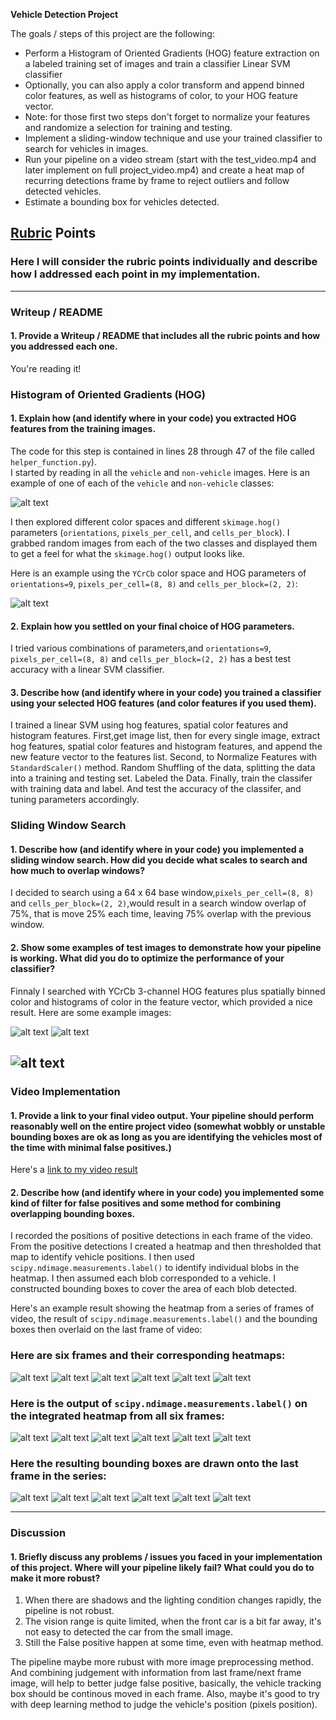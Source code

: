 
**Vehicle Detection Project**

The goals / steps of this project are the following:

* Perform a Histogram of Oriented Gradients (HOG) feature extraction on a labeled training set of images and train a classifier Linear SVM classifier
* Optionally, you can also apply a color transform and append binned color features, as well as histograms of color, to your HOG feature vector. 
* Note: for those first two steps don't forget to normalize your features and randomize a selection for training and testing.
* Implement a sliding-window technique and use your trained classifier to search for vehicles in images.
* Run your pipeline on a video stream (start with the test_video.mp4 and later implement on full project_video.mp4) and create a heat map of recurring detections frame by frame to reject outliers and follow detected vehicles.
* Estimate a bounding box for vehicles detected.

[//]: # (Image References)
[image1]: ./output_images/car_notcar.jpg
[image2]: ./output_images/hog.jpg
[image3]: ./output_images/sliding_window1.jpg
[image4]: ./output_images/sliding_window2.jpg
[image5]: ./output_images/heatmap1.jpg
[image6]: ./output_images/heatmap2.jpg
[image7]: ./output_images/heatmap3.jpg
[image8]: ./output_images/heatmap4.jpg
[image9]: ./output_images/heatmap5.jpg
[image10]: ./output_images/heatmap6.jpg
[image11]: ./output_images/labels1.jpg
[image12]: ./output_images/labels2.jpg
[image13]: ./output_images/labels3.jpg
[image14]: ./output_images/labels4.jpg
[image15]: ./output_images/labels5.jpg
[image16]: ./output_images/labels6.jpg
[image17]: ./output_images/test1.jpg
[image18]: ./output_images/test2.jpg
[image19]: ./output_images/test3.jpg
[image20]: ./output_images/test4.jpg
[image21]: ./output_images/test5.jpg
[image22]: ./output_images/test6.jpg
[video1]: ./output_images.mp4

## [Rubric](https://review.udacity.com/#!/rubrics/513/view) Points
### Here I will consider the rubric points individually and describe how I addressed each point in my implementation.  

---
### Writeup / README

#### 1. Provide a Writeup / README that includes all the rubric points and how you addressed each one.  

You're reading it!

### Histogram of Oriented Gradients (HOG)

#### 1. Explain how (and identify where in your code) you extracted HOG features from the training images.

The code for this step is contained in lines 28 through 47 of the file called `helper_function.py`).  
I started by reading in all the `vehicle` and `non-vehicle` images.  Here is an example of one of each of the `vehicle` and `non-vehicle` classes:

![alt text][image1]

I then explored different color spaces and different `skimage.hog()` parameters (`orientations`, `pixels_per_cell`, and `cells_per_block`).  I grabbed random images from each of the two classes and displayed them to get a feel for what the `skimage.hog()` output looks like.

Here is an example using the `YCrCb` color space and HOG parameters of `orientations=9`, `pixels_per_cell=(8, 8)` and `cells_per_block=(2, 2)`:


![alt text][image2]

#### 2. Explain how you settled on your final choice of HOG parameters.

I tried various combinations of parameters,and `orientations=9`, `pixels_per_cell=(8, 8)` and `cells_per_block=(2, 2)` has a best test accuracy with a linear SVM classifier.

#### 3. Describe how (and identify where in your code) you trained a classifier using your selected HOG features (and color features if you used them).

I trained a linear SVM using hog features, spatial color features and histogram features. 
First,get image list, then for every single image,  extract hog features, spatial color features and histogram features, and append the new feature vector to the features list.
Second, to Normalize Features with `StandardScaler()` method. Random Shuffling of the data, splitting the data into a training and testing set. Labeled the Data.
Finally, train the classifer with training data and label. And test the accuracy of the classifer, and tuning parameters accordingly. 

### Sliding Window Search

#### 1. Describe how (and identify where in your code) you implemented a sliding window search.  How did you decide what scales to search and how much to overlap windows?

I decided to search  using a 64 x 64 base window,`pixels_per_cell=(8, 8)` and `cells_per_block=(2, 2)`,would result in a search window overlap of 75%, that is move 25% each time, leaving 75% overlap with the previous window.

#### 2. Show some examples of test images to demonstrate how your pipeline is working.  What did you do to optimize the performance of your classifier?

Finnaly I searched with YCrCb 3-channel HOG features plus spatially binned color and histograms of color in the feature vector, which provided a nice result.  Here are some example images:

![alt text][image3]
![alt text][image4]

![alt text][image4]
---

### Video Implementation

#### 1. Provide a link to your final video output.  Your pipeline should perform reasonably well on the entire project video (somewhat wobbly or unstable bounding boxes are ok as long as you are identifying the vehicles most of the time with minimal false positives.)
Here's a [link to my video result](./test_videos_output/project_video.mp4)


#### 2. Describe how (and identify where in your code) you implemented some kind of filter for false positives and some method for combining overlapping bounding boxes.

I recorded the positions of positive detections in each frame of the video.  From the positive detections I created a heatmap and then thresholded that map to identify vehicle positions.  I then used `scipy.ndimage.measurements.label()` to identify individual blobs in the heatmap.  I then assumed each blob corresponded to a vehicle.  I constructed bounding boxes to cover the area of each blob detected.  

Here's an example result showing the heatmap from a series of frames of video, the result of `scipy.ndimage.measurements.label()` and the bounding boxes then overlaid on the last frame of video:

### Here are six frames and their corresponding heatmaps:

![alt text][image5]
![alt text][image6]
![alt text][image7]
![alt text][image8]
![alt text][image9]
![alt text][image10]

### Here is the output of `scipy.ndimage.measurements.label()` on the integrated heatmap from all six frames:
![alt text][image11]
![alt text][image12]
![alt text][image13]
![alt text][image14]
![alt text][image15]
![alt text][image16]

### Here the resulting bounding boxes are drawn onto the last frame in the series:
![alt text][image17]
![alt text][image18]
![alt text][image19]
![alt text][image20]
![alt text][image21]
![alt text][image22]

---

### Discussion

#### 1. Briefly discuss any problems / issues you faced in your implementation of this project.  Where will your pipeline likely fail?  What could you do to make it more robust?

1. When there are shadows and the lighting condition changes rapidly, the pipeline is not robust.
2. The vision range is quite limited, when the front car is a bit far away, it's not easy to detected the car from the small image.
3. Still the False positive happen at some time, even with heatmap method.

The pipeline maybe more rubust with more image preprocessing method. 
And combining judgement with information from last frame/next frame image, will help to better judge false positive, basically, the  vehicle tracking box should be continous moved in each frame.
Also, maybe it's good to try with deep learning method to judge the vehicle's position (pixels position).
